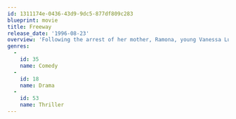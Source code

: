 ```yaml
---
id: 1311174e-0436-43d9-9dc5-877df809c283
blueprint: movie
title: Freeway
release_date: '1996-08-23'
overview: 'Following the arrest of her mother, Ramona, young Vanessa Lutz decides to go in search of her estranged grandmother. On the way, she is given a ride by school counselor Bob Wolverton. During the journey, Lutz begins to realize that Bob is the notorious I-5 Killer and manages to escape by shooting him several times. Wounded but still very much alive, Bob pursues Lutz across the state in this modern retelling of Little Red Riding Hood.'
genres:
  -
    id: 35
    name: Comedy
  -
    id: 18
    name: Drama
  -
    id: 53
    name: Thriller
---
```

